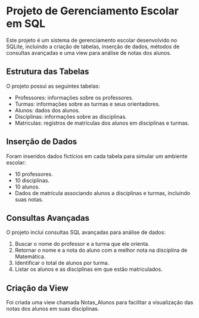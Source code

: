 # Projeto de Gerenciamento Escolar em SQL

Este projeto é um sistema de gerenciamento escolar desenvolvido no SQLite, incluindo a criação de tabelas, inserção de dados, métodos de consultas avançadas e uma view para análise de notas dos alunos.

## Estrutura das Tabelas

O projeto possui as seguintes tabelas:

- Professores: informações sobre os professores.
- Turmas: informações sobre as turmas e seus orientadores.
- Alunos: dados dos alunos.
- Disciplinas: informações sobre as disciplinas.
- Matriculas: registros de matrículas dos alunos em disciplinas e turmas.

## Inserção de Dados 

Foram inseridos dados fictícios em cada tabela para simular um ambiente escolar:

- 10 professores.
- 10 disciplinas.
- 10 alunos.
- Dados de matrícula associando alunos a disciplinas e turmas, incluindo suas notas.

## Consultas Avançadas

O projeto inclui consultas SQL avançadas para análise de dados:

1. Buscar o nome do professor e a turma que ele orienta.
2. Retornar o nome e a nota do aluno com a melhor nota na disciplina de Matemática.
3. Identificar o total de alunos por turma.
4. Listar os alunos e as disciplinas em que estão matriculados.

## Criação da View

Foi criada uma view chamada Notas_Alunos para facilitar a visualização das notas dos alunos em suas disciplinas.

